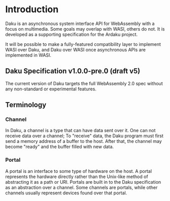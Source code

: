 # Introduction

Daku is an asynchronous system interface API for WebAssembly with a focus on
multimedia.  Some goals may overlap with WASI, others do not.  It is developed
as a supporting specification for the Ardaku project.

It will be possible to make a fully-featured compatibility layer to implement
WASI over Daku, and Daku over WASI once asynchronous APIs are implemented in
WASI.

## Daku Specification v1.0.0-pre.0 (draft v5)

The current version of Daku targets the full WebAssembly 2.0 spec without any
non-standard or experimental features.

## Terminology

### Channel
In Daku, a channel is a type that can have data sent over it.  One can not
receive data over a channel; To "receive" data, the Daku program must first send
a memory address of a buffer to the host.  After that, the channel may become
"ready" and the buffer filled with new data.

### Portal
A portal is an interface to some type of hardware on the host.  A portal
represents the hardware directly rather than the Unix-like method of abstracting
it as a path or URI.  Portals are built in to the Daku specification as an
abstraction over a channel.  Some channels are portals, while other channels
usually represent devices found over that portal.

